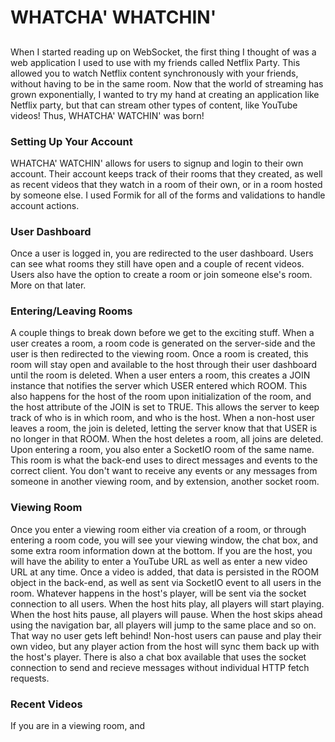 # WHATCHA' WHATCHIN'

##
When I started reading up on WebSocket, the first thing I thought of
was a web application I used to use with my friends called Netflix Party.
This allowed you to watch Netflix content synchronously with your friends,
without having to be in the same room. Now that the world of streaming
has grown exponentially, I wanted to try my hand at creating an application
like Netflix party, but that can stream other types of content, like YouTube
videos! Thus, WHATCHA' WATCHIN' was born!

### Setting Up Your Account
WHATCHA' WATCHIN' allows for users to signup and login to their own account.
Their account keeps track of their rooms that they created, as well as recent
videos that they watch in a room of their own, or in a room hosted by someone
else. I used Formik for all of the forms and validations to handle account
actions.

### User Dashboard
Once a user is logged in, you are redirected to the user dashboard. Users can
see what rooms they still have open and a couple of recent videos. Users also
have the option to create a room or join someone else's room. More on that later.

### Entering/Leaving Rooms
A couple things to break down before we get to the exciting stuff. When a user
creates a room, a room code is generated on the server-side and the user is
then redirected to the viewing room. Once a room is created, this room will stay
open and available to the host through their user dashboard until the room is
deleted. When a user enters a room, this creates a JOIN instance that notifies
the server which USER entered which ROOM. This also happens for the host of the
room upon initialization of the room, and the host attribute of the JOIN is set
to TRUE. This allows the server to keep track of who is in which room, and who is
the host. When a non-host user leaves a room, the join is deleted, letting the
server know that that USER is no longer in that ROOM. When the host deletes a
room, all joins are deleted. Upon entering a room, you also enter a SocketIO room
of the same name. This room is what the back-end uses to direct messages and events
to the correct client. You don't want to receive any events or any messages from
someone in another viewing room, and by extension, another socket room.

### Viewing Room
Once you enter a viewing room either via creation of a room, or through entering
a room code, you will see your viewing window, the chat box, and some extra room
information down at the bottom. If you are the host, you will have the ability to
enter a YouTube URL as well as enter a new video URL at any time. Once a video is
added, that data is persisted in the ROOM object in the back-end, as well as sent
via SocketIO event to all users in the room. Whatever happens in the host's player,
will be sent via the socket connection to all users. When the host hits play, all
players will start playing. When the host hits pause, all players will pause. When
the host skips ahead using the navigation bar, all players will jump to the same
place and so on. That way no user gets left behind! Non-host users can pause and
play their own video, but any player action from the host will sync them back up
with the host's player. There is also a chat box available that uses the socket
connection to send and recieve messages without individual HTTP fetch requests.

### Recent Videos
If you are in a viewing room, and 